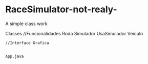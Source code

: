 # RaceSimulator-not-realy-
 A simple class work

 Classes
    //Funcionalidades
        Roda
        Simulador
        UsaSimulador
        Veiculo

    //Interface Grafica


    App.java

